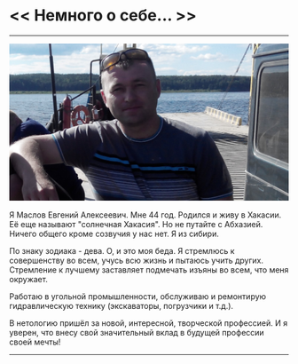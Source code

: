 #  << Немного о себе... >> 
----
![фото](img/2014703174834.jpg)

Я Маслов Евгений Алексеевич. Мне 44 год. Родился и живу в Хакасии. Её еще называют "солнечная Хакасия". Но не путайте с Абхазией. Ничего общего кроме созвучия у нас нет. Я из сибири.

По знаку зодиака - дева. О, и это моя беда. Я стремлюсь к совершенству во всем, учусь всю жизнь и пытаюсь учить других. Стремление к лучшему заставляет подмечать изъяны во всем, что меня окружает.

Работаю в угольной промышленности, обслуживаю и ремонтирую гидравлическую технику (экскаваторы, погрузчики и т.д.). 

В нетологию пришёл за новой, интересной, творческой профессией. И я уверен, что внесу свой значительный вклад в будущей профессии своей мечты! 

----